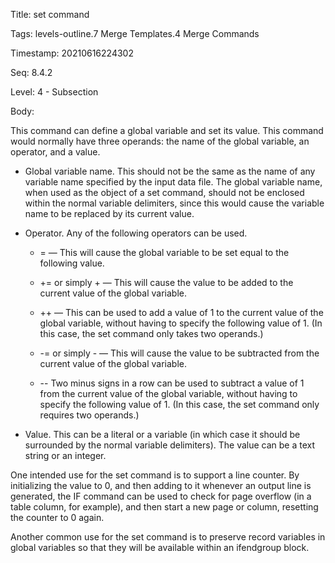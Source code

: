 Title:  set command

Tags:   levels-outline.7 Merge Templates.4 Merge Commands

Timestamp: 20210616224302

Seq:    8.4.2

Level:  4 - Subsection

Body: 

This command can define a global variable and set its value. This command would normally have three operands: the name of the global variable, an operator, and a value.

- Global variable name. This should not be the same as the name of any variable name specified by the input data file. The global variable name, when used as the object of a set command, should not be enclosed within the normal variable delimiters, since this would cause the variable name to be replaced by its current value.

- Operator. Any of the following operators can be used.

	+ =  — This will cause the global variable to be set equal to the following value.

	+ += or simply + — This will cause the value to be added to the current value of the global variable.

	+ ++ — This can be used to add a value of 1 to the current value of the global variable, without having to specify the following value of 1. (In this case, the set command only takes two operands.)

	+ -= or simply - — This will cause the value to be subtracted from the current value of the global variable.

	+ \-\- Two minus signs in a row can be used to subtract a value of 1 from the current value of the global variable, without having to specify the following value of 1. (In this case, the set command only requires two operands.)

- Value. This can be a literal or a variable (in which case it should be surrounded by the normal variable delimiters). The value can be a text string or an integer.

One intended use for the set command is to support a line counter. By initializing the value to 0, and then adding to it whenever an output line is generated, the IF command can be used to check for page overflow (in a table column, for example), and then start a new page or column, resetting the counter to 0 again.

Another common use for the set command is to preserve record variables in global variables so that they will be available within an ifendgroup block.
